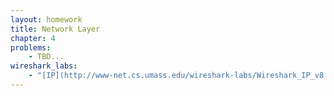 ```yaml
---
layout: homework
title: Network Layer
chapter: 4
problems:
    - TBD...
wireshark_labs:
    - "[IP](http://www-net.cs.umass.edu/wireshark-labs/Wireshark_IP_v8.0.pdf)"
---
```


